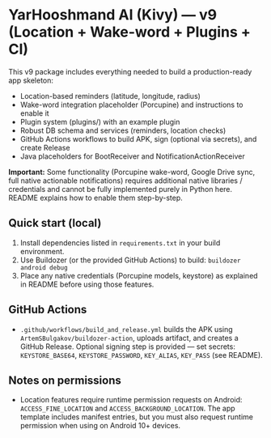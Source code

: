 
# YarHooshmand AI (Kivy) — v9 (Location + Wake-word + Plugins + CI)

This v9 package includes everything needed to build a production-ready app skeleton:
- Location-based reminders (latitude, longitude, radius)
- Wake-word integration placeholder (Porcupine) and instructions to enable it
- Plugin system (plugins/) with an example plugin
- Robust DB schema and services (reminders, location checks)
- GitHub Actions workflows to build APK, sign (optional via secrets), and create Release
- Java placeholders for BootReceiver and NotificationActionReceiver

**Important:** Some functionality (Porcupine wake-word, Google Drive sync, full native actionable notifications)
requires additional native libraries / credentials and cannot be fully implemented purely in Python here.
README explains how to enable them step-by-step.

## Quick start (local)
1. Install dependencies listed in `requirements.txt` in your build environment.
2. Use Buildozer (or the provided GitHub Actions) to build: `buildozer android debug`
3. Place any native credentials (Porcupine models, keystore) as explained in README before using those features.

## GitHub Actions
- `.github/workflows/build_and_release.yml` builds the APK using `ArtemSBulgakov/buildozer-action`,
  uploads artifact, and creates a GitHub Release. Optional signing step is provided — set secrets:
  `KEYSTORE_BASE64`, `KEYSTORE_PASSWORD`, `KEY_ALIAS`, `KEY_PASS` (see README).

## Notes on permissions
- Location features require runtime permission requests on Android:
  `ACCESS_FINE_LOCATION` and `ACCESS_BACKGROUND_LOCATION`. The app template includes manifest entries,
  but you must also request runtime permission when using on Android 10+ devices.

